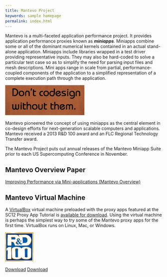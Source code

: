 ```yaml
---
title: Mantevo Project
keywords: sample homepage
permalink: index.html
---
```


Mantevo is a multi-faceted application performance project. 
It provides application performance proxies known as _**miniapps**._ 
Miniapps combine some or all of the dominant numerical kernels 
contained in an actual stand-alone application. 
Miniapps include libraries wrapped in a test driver providing representative inputs. 
They may also be hard-coded to solve a particular test case so as to 
simplify the need for parsing input files and mesh descriptions. 
Mini apps range in scale from partial, performance-coupled components of the application 
to a simplified representation of a complete execution path through the application.

![Don't Codesign Without Them](images/DontCodesignWithoutThem.png)

Mantevo pioneered the concept of using miniapps as the central element in co-design efforts 
for next-generation scalable computers and applications. 
Mantevo received a 2013 R&D 100 award and an FLC Regional Technology Transfer award.

The Mantevo Project puts out annual releases of the Mantevo Miniapp Suite 
prior to each US Supercomputing Conference in November.

## Mantevo Overview Paper

[Improving Performance via Mini-applications (Mantevo Overview)](pdfs/MantevoOverview.pdf)

## Mantevo Virtual Machine

A [VirtualBox](https://www.virtualbox.org/) virtual machine preloaded with the proxy apps 
featured at the SC12 Proxy App Tutorial is 
[available for download](tutorial.html). 
Using the virtual machine is perhaps the simplest way to try some of the Mantevo proxy apps 
for the first time. VirtualBox runs on Linux, Mac, or Windows.

![logo_rd100](images/logo_rd100.png)

<a href="#" class="downloadLink" name="test">Download</a>
<a href="#" class="downloadLink" name="test2">Download</a>